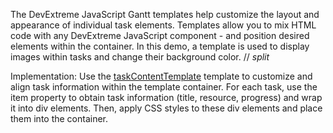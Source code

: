 The DevExtreme JavaScript Gantt templates help customize the layout and appearance of individual task elements. Templates allow you to mix HTML code with any DevExtreme JavaScript component - and position desired elements within the container. In this demo, a template is used to display images within tasks and change their background color.
// _split_

Implementation: Use the [taskContentTemplate](/Documentation/ApiReference/UI_Components/dxGantt/Configuration/#taskContentTemplate) template to customize and align task information within the template container. For each task, use the item property to obtain task information (title, resource, progress) and wrap it into div elements. Then, apply CSS styles to these div elements and place them into the container.

